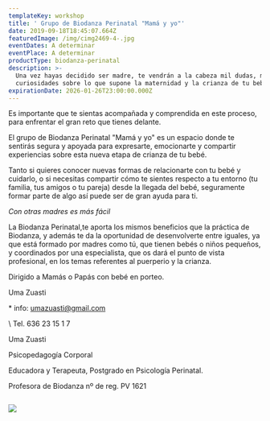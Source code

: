 ```yaml
---
templateKey: workshop
title: ' Grupo de Biodanza Perinatal "Mamá y yo"'
date: 2019-09-18T18:45:07.664Z
featuredImage: /img/cimg2469-4-.jpg
eventDates: A determinar
eventPlace: A determinar
productType: biodanza-perinatal
description: >-
  Una vez hayas decidido ser madre, te vendrán a la cabeza mil dudas, miedos o
  curiosidades sobre lo que supone la maternidad y la crianza de tu bebé.
expirationDate: 2026-01-26T23:00:00.000Z
---
```

Es importante que te sientas acompañada y comprendida en este proceso, para enfrentar el gran reto que tienes delante.

El grupo de Biodanza Perinatal "Mamá y yo" es un espacio donde te sentirás  segura y apoyada para expresarte, emocionarte y compartir experiencias sobre esta nueva etapa de crianza de tu bebé.

Tanto si quieres conocer nuevas formas de relacionarte con tu bebé y cuidarlo, o si necesitas compartir cómo te sientes respecto a tu entorno (tu familia, tus amigos o tu pareja) desde la llegada del bebé, seguramente formar parte de algo así puede ser de gran ayuda para ti.

_Con otras madres es más fácil_

La Biodanza Perinatal,te aporta los mismos beneficios que la práctica de Biodanza, y además te da la oportunidad de desenvolverte entre iguales, ya que está formado por madres como tú, que tienen bebés o niños pequeños, y coordinados por una especialista, que os dará el punto de vista profesional, en los temas referentes al puerperio y la crianza.

Dirigido a Mamás o Papás con bebé en porteo.

Uma Zuasti

\* info: umazuasti@gmail.com

\    Tel. 636 23 15 1 7

Uma Zuasti

Psicopedagogía Corporal

Educadora y Terapeuta, Postgrado en Psicología Perinatal.

Profesora de Biodanza nº de reg. PV 1621

![]()

![](/img/cimg2469-4-.jpg)
